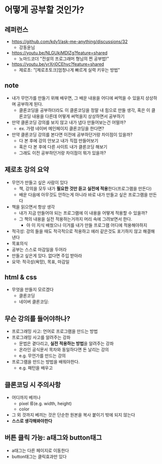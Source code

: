 # 어떻게 공부할 것인가?

## 레퍼런스

- <https://github.com/kdy1/ask-me-anything/discussions/32>
  - 강동윤님
- <https://youtu.be/NLGUkiMDIZg?feature=shared>
  - 노마드코더 "전설의 프로그래머 형님의 찐 공부법!"
- <https://youtu.be/yrXrj0CEhvc?feature=shared>
  - 제로초: "[제로초토크]엄청나게 빠르게 실력 키우는 방법"

## note

- 내가 무언가를 만들기 위해 배우면, 그 배운 내용을 어디에 써먹을 수 있을지 상상하며 공부하게 된다.
  - 클론코딩을 공부하더라도 이 클론코딩을 정말 내 힘으로 만들 생각, 혹은 이 클론코딩 내용을 다른데 어떻게 써먹을지 상상하면서 공부하기
- 만약 클론코딩 강의를 보지 않고 내가 냅다 만들어보는건 어떨까?
  - ex. 가령 네이버 메인페이지 클론코딩을 한다면?
- 만약 클론코딩 강의를 본다면 이전에 공부하던거랑 차이점이 있을까?
  - 다 본 후에 강의 안보고 내가 직접 만들어보기
  - 혹은 다 본 후에 다른 사이트 내가 클론코딩 해보기
  - 그래도 이전 공부하던거랑 차이점이 뭐가 있을까?

## 제로초 강의 요약

- 무언가 만들고 싶은 사람이 있다
  - 책, 강의을 모두 내가 **필요한 것만 듣고** **실전에 적용**한다(프로그램을 만든다)
  - 배운 다음에 아무것도 안하는게 아니라 바로 내가 만들고 싶은 프로그램을 만든다
- 책을 읽으면서 항상 생각
  - 내가 지금 만들어야 되는 프로그램에 이 내용을 어떻게 적용할 수 있을까?
  - 그 책의 내용을 실전 적용하는거까지 머리 속에 그려보면서 한다.
    - 아 이 지식 배웠으나 이거를 내가 만들 프로그램 어디에 적용해야하지
- 적극성: 강의 들을 때도 적극적으로 적용하고 에러 같은것도 포기하지 않고 해결해낸다
- 목표의식
- 공부는 스스로 마감일을 두어라
- 만들고 싶은게 있다. 없다면 주입 받아라
- 요약: 적극성(욕망), 목표, 마감일

## html & css

- 무엇을 만들지 모르겠다
  - 클론코딩
  - 네이버 클론코딩:

## 무슨 강의를 들어야하나?

- 프로그래밍 사고: 언어로 프로그램을 만드는 방법
- 프로그래밍 사고를 알려주는 강좌
  - 문법은 곁다리고, **실전 적용하는 방법**을 알려주는 강좌
  - 온라인 공식문서 목차와 동일하다면 돈 날리는 강의
  - e.g. 무언가를 만드는 강의
- 프로그램을 만드는 방법을 배워야한다.
  - e.g. 패턴을 배우고

## 클론코딩 시 주의사항

- 어디까지 베끼나
  - pixel 류(e.g. width, height)
  - color
- 그 외 것까지 베끼는 것은 단순한 원본을 복사 붙이기 밖에 되지 않는다
- **스스로 생각해봐야한다**

## 버튼 클릭 가능: a태그와 button태그

- a태그는 다른 페이지로 이동한다
- button태그는 클릭효과만 있다

